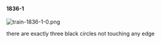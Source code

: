#### 1836-1
![train-1836-1-0.png](https://github.com/lil-lab/nlvr/raw/master/nlvr/train/images/60/train-1836-1-0.png "train-1836-1-0.png")

there are exactly three black circles not touching any edge